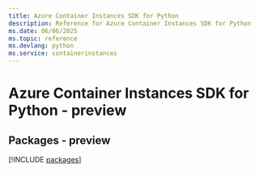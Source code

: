 ```yaml
---
title: Azure Container Instances SDK for Python
description: Reference for Azure Container Instances SDK for Python
ms.date: 06/06/2025
ms.topic: reference
ms.devlang: python
ms.service: containerinstances
---
```

# Azure Container Instances SDK for Python - preview
## Packages - preview
[!INCLUDE [packages](container-instances-index.md)]